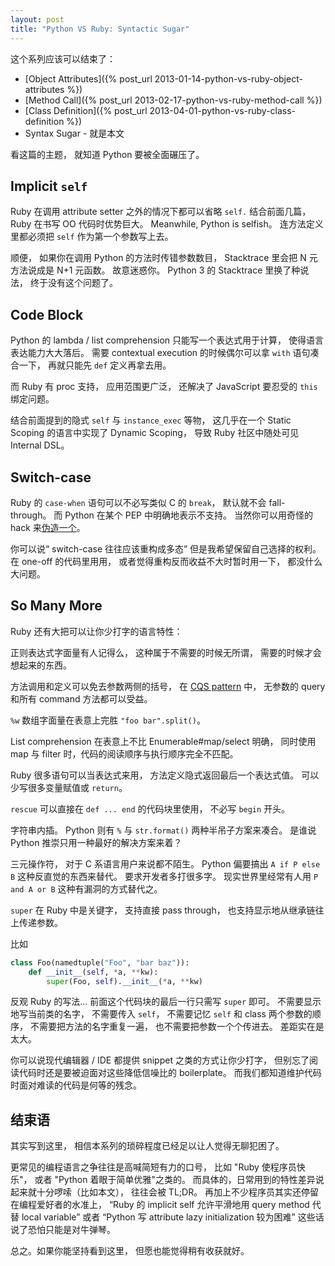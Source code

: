```yaml
---
layout: post
title: "Python VS Ruby: Syntactic Sugar"
---
```


这个系列应该可以结束了：

* [Object Attributes]({% post_url 2013-01-14-python-vs-ruby-object-attributes %})
* [Method Call]({% post_url 2013-02-17-python-vs-ruby-method-call %})
* [Class Definition]({% post_url 2013-04-01-python-vs-ruby-class-definition %})
* Syntax Sugar - 就是本文

看这篇的主题，
就知道 Python 要被全面碾压了。

## Implicit `self`

Ruby 在调用 attribute setter 之外的情况下都可以省略 `self.`
结合前面几篇，
Ruby 在书写 OO 代码时优势巨大。
Meanwhile, Python is selfish。
连方法定义里都必须把 `self` 作为第一个参数写上去。

顺便，
如果你在调用 Python 的方法时传错参数数目，
Stacktrace 里会把 N 元方法说成是 N+1 元函数。
故意迷惑你。
Python 3 的 Stacktrace 里换了种说法，
终于没有这个问题了。

## Code Block

Python 的 lambda / list comprehension 只能写一个表达式用于计算，
使得语言表达能力大大落后。
需要 contextual execution
的时候偶尔可以拿 `with` 语句凑合一下，
再就只能先 `def` 定义再拿去用。

而 Ruby 有 proc 支持，
应用范围更广泛，
还解决了 JavaScript 要忍受的 `this` 绑定问题。

结合前面提到的隐式 `self` 与 `instance_exec` 等物，
这几乎在一个 Static Scoping 的语言中实现了 Dynamic Scoping，
导致 Ruby 社区中随处可见 Internal DSL。

## Switch-case

Ruby 的 `case-when` 语句可以不必写类似 C 的 `break`，
默认就不会 fall-through。
而 Python 在某个 PEP 中明确地表示不支持。
当然你可以用奇怪的 hack 来[伪造一个][python switch case]。

你可以说“ switch-case 往往应该重构成多态”
但是我希望保留自己选择的权利。
在 one-off 的代码里用用，
或者觉得重构反而收益不大时暂时用一下，
都没什么大问题。

## So Many More

Ruby 还有大把可以让你少打字的语言特性：

正则表达式字面量有人记得么，
这种属于不需要的时候无所谓，
需要的时候才会想起来的东西。

方法调用和定义可以免去参数两侧的括号，
在 [CQS pattern] 中，
无参数的 query 和所有 command 方法都可以受益。

`%w` 数组字面量在表意上完胜 `"foo bar".split()`。

List comprehension 在表意上不比 Enumerable#map/select 明确，
同时使用 map 与 filter 时，代码的阅读顺序与执行顺序完全不匹配。

Ruby 很多语句可以当表达式来用，
方法定义隐式返回最后一个表达式值。
可以少写很多变量赋值或 `return`。

`rescue` 可以直接在 `def ... end` 的代码块里使用，
不必写 `begin` 开头。

字符串内插。
Python 则有 `%` 与 `str.format()` 两种半吊子方案来凑合。
是谁说 Python 推崇只用一种最好的解决方案来着？

三元操作符，
对于 C 系语言用户来说都不陌生。
Python 偏要搞出 `A if P else B` 这种反直觉的东西来替代。
要求开发者多打很多字。
现实世界里经常有人用 `P and A or B` 这种有漏洞的方式替代之。

`super` 在 Ruby 中是关键字，
支持直接 pass through，
也支持显示地从继承链往上传递参数。

比如

```python
class Foo(namedtuple("Foo", "bar baz")):
    def __init__(self, *a, **kw):
        super(Foo, self).__init__(*a, **kw)
```

反观 Ruby 的写法...
前面这个代码块的最后一行只需写 `super` 即可。
不需要显示地写当前类的名字，
不需要传入 `self`，
不需要记忆 `self` 和 class 两个参数的顺序，
不需要把方法的名字重复一遍，
也不需要把参数一个个传进去。
差距实在是太大。

你可以说现代编辑器 / IDE 都提供 snippet 之类的方式让你少打字，
但别忘了阅读代码时还是要被迫面对这些降低信噪比的 boilerplate。
而我们都知道维护代码时面对难读的代码是何等的残念。

## 结束语

其实写到这里，
相信本系列的琐碎程度已经足以让人觉得无聊犯困了。

更常见的编程语言之争往往是高喊简短有力的口号，
比如 "Ruby 使程序员快乐"，
或者 "Python 着眼于简单优雅"之类的。
而具体的，日常用到的特性差异说起来就十分啰嗦（比如本文），
往往会被 TL;DR。
再加上不少程序员其实还停留在编程爱好者的水准上，
“Ruby 的 implicit self 允许平滑地用 query method 代替 local variable”
或者
“Python 写 attribute lazy initialization 较为困难”
这些话说了恐怕只能是对牛弹琴。

总之。如果你能坚持看到这里，
但愿也能觉得稍有收获就好。

[python switch case]: http://code.activestate.com/recipes/410692/
[CQS pattern]: http://en.wikipedia.org/wiki/Command%E2%80%93query_separation
